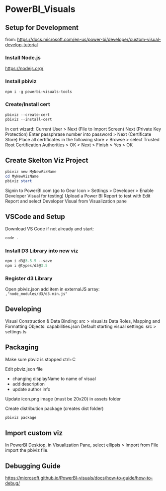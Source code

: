 # PowerBI_Visuals

## Setup for Development 
from: <a href='https://docs.microsoft.com/en-us/power-bi/developer/custom-visual-develop-tutorial'>https://docs.microsoft.com/en-us/power-bi/developer/custom-visual-develop-tutorial</a>

### Install Node.js
<a href='https://nodejs.org/'>https://nodejs.org/</a>

### Install pbiviz
```powershell
npm i -g powerbi-visuals-tools
```
### Create/Install cert
```powershell
pbiviz --create-cert
pbiviz --install-cert
```
In cert wizard:
Current User > Next 
(File to Import Screen) Next 
(Private Key Protection) Enter passphrase number into password > Next
(Certificate Store) Place all certificates in the following store > Browse > select Trusted Root Certification Authorities > OK > Next > Finish > Yes > OK




## Create Skelton Viz Project

```powershell
pbiviz new MyNewVizName
cd MyNewVizName
pbiviz start
```

Signin to PowerBI.com (go to Gear Icon > Settings > Developer > Enable Developer Visual for testing)
Upload a Power BI Report to test with
Edit Report and select Developer Visual from Visualization pane


## VSCode and Setup
Download VS Code if not already and start:
```powershell
code .
```

### Install D3 Library into new viz
```powershell
npm i d3@3.5.5 --save
npm i @types/d3@3.5
```

### Register d3 Library 
Open pbiviz.json
add item in externalJS array: `,"node_modules/d3/d3.min.js"`

## Developing

Visual Construction & Data Binding:  src > visual.ts
Data Roles, Mapping and Formatting Objects: capabilities.json 
Default starting visual settings: src > settings.ts

## Packaging

Make sure pbviz is stopped ctrl+C

Edit pbviz.json file 
* changing displayName to name of visual
* add description
* update author info

Update icon.png image (must be 20x20) in assets folder

Create distribution package (creates dist folder)
```powershell
pbiviz package
```

## Import custom viz
In PowerBI Desktop, in Visualization Pane, select ellipsis > Import from File 
import the pbiviz file.

## Debugging Guide
<a href='https://microsoft.github.io/PowerBI-visuals/docs/how-to-guide/how-to-debug/'>https://microsoft.github.io/PowerBI-visuals/docs/how-to-guide/how-to-debug/</a>


